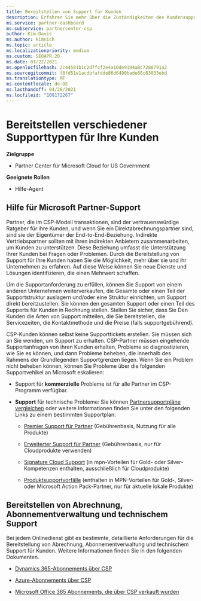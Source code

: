 ```yaml
---
title: Bereitstellen von Support für Kunden
description: Erfahren Sie mehr über die Zuständigkeiten des Kundensupports für Partner im CSP-Programm. Enthält Informationen zur Unterstützung von Abrechnung, Abonnementverwaltung und technischen Problemen.
ms.service: partner-dashboard
ms.subservice: partnercenter-csp
author: Kim-Davis
ms.author: kimnich
ms.topic: article
ms.localizationpriority: medium
ms.custom: SEOAPR.20
ms.date: 01/22/2021
ms.openlocfilehash: 2c44581b1c2d7fcf2e4a10de9194a8c7288791a2
ms.sourcegitcommit: f8fd51e1acdbfafdde86d6490bade66c63033ebd
ms.translationtype: MT
ms.contentlocale: de-DE
ms.lasthandoff: 04/28/2021
ms.locfileid: "108172267"
---
```

# <a name="providing-different-types-of-support-to-your-customers"></a>Bereitstellen verschiedener Supporttypen für Ihre Kunden

**Zielgruppe**

-  Partner Center für Microsoft Cloud for US Government

**Geeignete Rollen**

- Hilfe-Agent

## <a name="microsoft-partner-support-guidance"></a>Hilfe für Microsoft Partner-Support

Partner, die im CSP-Modell transaktionen, sind der vertrauenswürdige Ratgeber für ihre Kunden, und wenn Sie ein Direktabrechnungspartner sind, sind sie der Eigentümer der End-to-End-Beziehung. Indirekte Vertriebspartner sollten mit ihren indirekten Anbietern zusammenarbeiten, um Kunden zu unterstützen. Diese Beziehung umfasst die Unterstützung Ihrer Kunden bei Fragen oder Problemen. Durch die Bereitstellung von Support für Ihre Kunden haben Sie die Möglichkeit, mehr über sie und ihr Unternehmen zu erfahren. Auf diese Weise können Sie neue Dienste und Lösungen identifizieren, die einen Mehrwert schaffen.

Um die Supportanforderung zu erfüllen, können Sie Support von einem anderen Unternehmen weiterverkaufen, die Gesamte oder einen Teil der Supportstruktur auslagern und/oder eine Struktur einrichten, um Support direkt bereitzustellen. Sie können den gesamten Support oder einen Teil des Supports für Kunden in Rechnung stellen. Stellen Sie sicher, dass Sie Den Kunden die Arten von Support mitteilen, die Sie bereitstellen, die Servicezeiten, die Kontaktmethode und die Preise (falls supportgebührend).

CSP-Kunden können selbst keine Supporttickets erstellen. Sie müssen sich an Sie wenden, um Support zu erhalten. CSP-Partner müssen eingehende Supportanfragen von ihren Kunden erhalten, Probleme so diagnostizieren, wie Sie es können, und dann Probleme beheben, die innerhalb des Rahmens der Grundlegenden Supportgrenzen liegen. Wenn Sie ein Problem nicht beheben können, können Sie Probleme über die folgenden Supportvehikel an Microsoft eskalieren:

- Support für **kommerzielle** Probleme ist für alle Partner im CSP-Programm verfügbar.

- **Support** für technische Probleme: Sie können [Partnersupportpläne vergleichen](https://partner.microsoft.com/support/partnersupport) oder weitere Informationen finden Sie unter den folgenden Links zu einem bestimmten Supportplan:

  - [Premier Support für Partner](https://partner.microsoft.com/support/microsoft-services-premier-support) (Gebührenbasis, Nutzung für alle Produkte)

  - [Erweiterter Support für Partner](https://partner.microsoft.com/support/advanced-cloud-support) (Gebührenbasis, nur für Cloudprodukte verwenden)

  - [Signature Cloud Support](manage-your-partner-network-benefits.md) (in mpn-Vorteilen für Gold- oder Silver-Kompetenzen enthalten, ausschließlich für Cloudprodukte)

  - [Produktsupportvorfälle](manage-your-partner-network-benefits.md) (enthalten in MPN-Vorteilen für Gold-, Silver- oder Microsoft Action Pack-Partner, nur für aktuelle lokale Produkte)

## <a name="providing-billing-subscription-management-and-technical-support"></a>Bereitstellen von Abrechnung, Abonnementverwaltung und technischem Support 

Bei jedem Onlinedienst gibt es bestimmte, detaillierte Anforderungen für die Bereitstellung von Abrechnung, Abonnementverwaltung und technischem Support für Kunden. Weitere Informationen finden Sie in den folgenden Dokumenten.

- [Dynamics 365-Abonnements über CSP](https://www.microsoftpartnercommunity.com/t5/CSP/Microsoft-Partner-Support-Guidance/m-p/5262#M30)

- [Azure-Abonnements über CSP](https://www.microsoftpartnercommunity.com/t5/CSP/Microsoft-Partner-Support-Guidance/m-p/5263#M31)

- [Microsoft Office 365 Abonnements, die über CSP verkauft wurden](https://www.microsoftpartnercommunity.com/t5/CSP/Microsoft-Partner-Support-Guidance/m-p/5264#M32)
